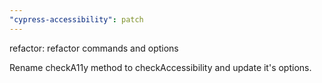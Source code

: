 ```yaml
---
"cypress-accessibility": patch
---
```


refactor: refactor commands and options

Rename checkA11y method to checkAccessibility and update it's options.
